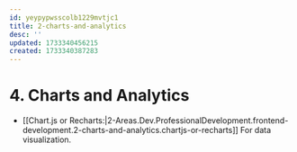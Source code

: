 ```yaml
---
id: yeypypwsscolb1229mvtjc1
title: 2-charts-and-analytics
desc: ''
updated: 1733340456215
created: 1733340387283
---
```


# 4. Charts and Analytics

   - [[Chart.js or Recharts:|2-Areas.Dev.ProfessionalDevelopment.frontend-development.2-charts-and-analytics.chartjs-or-recharts]] For data visualization.
